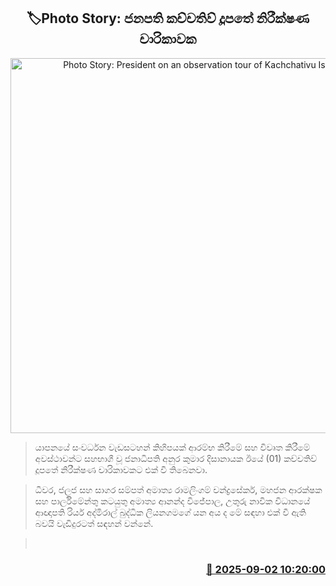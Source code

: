 <p align='center'><b><h2 align='center' title='Photo Story: President on an observation tour of Kachchativu Island'>🏷Photo Story: ජනපති කච්චතිව් දූපතේ නිරීක්ෂණ චාරිකාවක</h2></b></p>
<p align='center'><img src='https://helakuru.sgp1.cdn.digitaloceanspaces.com/esana/images/lib/anura-president-kachchathiu.jpg' width='600' alt='Photo Story: President on an observation tour of Kachchativu Island'></p>

> යාපනයේ සංවර්ධන වැඩසටහන් කිහිපයක් ආරම්භ කිරීමේ සහ විවෘත කිරීමේ අවස්ථාවන්ට සහභාගී වූ ජනාධිපති අනුර කුමාර දිසානායක ඊයේ (01) කච්චතිව් දූපතේ නිරීක්ෂණ චාරිකාවකට එක් වී තිබෙනවා.

> ධීවර, ජලජ සහ සාගර සම්පත් අමාත්‍ය රාමලිංගම් චන්ද්‍රසේකර්, මහජන ආරක්ෂක සහ පාර්ලිමේන්තු කටයුතු අමාත්‍ය ආනන්ද විජේපාල, උතුරු නාවික විධානයේ ආඥාපති රියර් අද්මිරාල් බුද්ධික ලියනගමගේ යන අය ද මේ සඳහා එක් වී ඇති බවයි වැඩිදුරටත් සඳහන් වන්නේ.

>  



<h3 align='right'><a href='https://www.helakuru.lk/esana/p/113262/'>📅 2025-09-02 10:20:00</a></h3>

